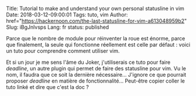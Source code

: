 Title: Tutorial to make and understand your own personal statusline in vim
Date: 2018-03-12-09:00:01
Tags: tuto, vim
Author: href="https://hackernoon.com/the-last-statusline-for-vim-a613048959b2"
Slug: iBgJnlvsps
Lang: fr
status: published

Parce que le nombre de module pour réinventer la roue est énorme, parce que finalement, la seule qui fonctionne réellement est celle par défaut :
voici un tuto pour comprendre comment utiliser vim.

Et si un jour je me sens l'âme du Joker, j'utiliserais ce tuto pour faire *deadline*,
un autre plugin qui permet de faire des statusline pour vim.
Vu le nom, il faudra que ce soit la dernière nécessaire… J'ignore ce que pourrait proposer *deadline* en matière de fonctionnalité…
Peut-être copier coller le tuto linké et dire que c'est la doc ?
